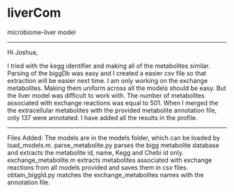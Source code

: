 # liverCom
microbiome-liver model


**************
Hi Joshua,

I tried with the kegg identifier and making all of the metabolites similar. Parsing of the biggDb was easy and I created a easier csv file so that extraction will be easier next time.
I am only working on the exchange metabolites. Making them uniform across all the models should be easy.
But the liver model was difficult to work with. The number of metabolites associated with exchange reactions was equal to 501. When I merged the the extracellular metabolites with the provided metabolite annotation file, only 137 were annotated. I have added all the results in the profile.
***************


Files Added:
The models are in the models folder, which can be loaded by load_models.m. 
parse_metabolite.py parses the bigg metabolite database and extracts the metabolite id, name, Kegg and Chebi id only. 
exchange_metabolite.m extracts metabolites associated with exchange reactions from all models provided and saves them in csv files. 
obtain_biggId.py matches the exchange_metabolites names with the annotation file. 
 
